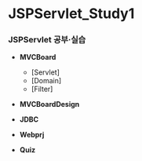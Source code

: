 # JSPServlet_Study1
### JSPServlet 공부·실습

- **MVCBoard**
  - [Servlet]
  - [Domain]
  - [Filter]
  
  
- **MVCBoardDesign**

- **JDBC**

- **Webprj**

- **Quiz**
